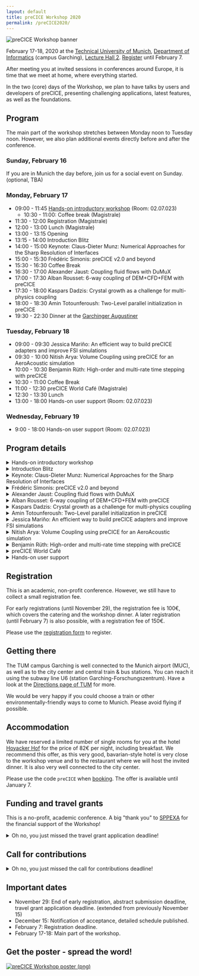 ```yaml
---
layout: default
title: preCICE Workshop 2020
permalink: /preCICE2020/
---
```



<img src="../assets/preCICE2020.svg" alt="preCICE Workshop banner" style="display:block; margin-left:auto; margin-right:auto;">

February 17-18, 2020 at the [Technical University of Munich](https://www.tum.de/nc/en/), [Department of Informatics](http://www.in.tum.de/en/) (campus Garching), [Lecture Hall 2](https://portal.mytum.de/campus/roomfinder/roomfinder_viewmap?mapid=142&roomid=00.04.011@5604). [Register](https://www5.in.tum.de/workshops/precice-workshop/) until February 7.

After meeting you at invited sessions in conferences around Europe,
it is time that we meet at home, where everything started.

In the two (core) days of the Workshop, we plan to have talks by users and developers
of preCICE, presenting challenging applications, latest features, as well as the foundations.

## Program

The main part of the workshop stretches between Monday noon to Tuesday noon. However, we also plan additional events directly before and after the conference.

### Sunday, February 16

If you are in Munich the day before, join us for a social event on Sunday. (optional, TBA)

### Monday, February 17
* 09:00 - 11:45 <a href="#workshop">Hands-on introductory workshop</a> (Room: 02.07.023)
    * 10:30 - 11:00: Coffee break (Magistrale)
* 11:30 - 12:00 Registration (Magistrale)
* 12:00 - 13:00 Lunch (Magistrale)
* 13:00 - 13:15 Opening
* 13:15 - 14:00 Introduction Blitz
* 14:00 - 15:00 Keynote: Claus-Dieter Munz: Numerical Approaches for the Sharp Resolution of Interfaces
* 15:00 - 15:30 Frédéric Simonis: preCICE v2.0 and beyond
* 15:30 - 16:30 Coffee Break
* 16:30 - 17:00 Alexander Jaust: Coupling fluid flows with DuMuX
* 17:00 - 17:30 Alban Rousset: 6-way coupling of DEM+CFD+FEM with preCICE
* 17:30 - 18:00 Kaspars Dadzis: Crystal growth as a challenge for multi-physics coupling
* 18:00 - 18:30 Amin Totounferoush: Two-Level parallel initialization in preCICE
* 19:30 - 22:30 Dinner at the [Garchinger Augustiner](http://garchinger-augustiner.com/)

### Tuesday, February 18
* 09:00 - 09:30 Jessica Mariño: An efficient way to build preCICE adapters and improve FSI simulations
* 09:30 - 10:00 Nitish Arya: Volume Coupling using preCICE for an AeroAcoustic simulation
* 10:00 - 10:30 Benjamin Rüth: High-order and multi-rate time stepping with preCICE
* 10:30 - 11:00 Coffee Break
* 11:00 - 12:30 preCICE World Café (Magistrale)
* 12:30 - 13:30 Lunch
* 13:00 - 18:00 Hands-on user support (Room: 02.07.023)

### Wednesday, February 19

* 9:00 - 18:00 Hands-on user support (Room: 02.07.023)

## Program details

<details class="workshop-event" id="workshop"><summary>Hands-on introductory workshop</summary>
<p>Instructors: <a href="https://www5.in.tum.de/wiki/index.php/Gerasimos_Chourdakis,_M.Sc.">Gerasimos Chourdakis</a>, <a href="https://www5.in.tum.de/wiki/index.php/Dr._rer._nat._Benjamin_Uekermann">Benjamin Uekermann</a><br/>
Affiliation: Technical Univerisy of Munich, Eindhoven University of Technology, preCICE developers.</p>
<p>A hands-on introduction to preCICE, recommended for new users that want to learn how to couple their own codes.</p>
<p>More details will be announced soon.</p>
</details>

<details class="workshop-event" id="intro"><summary>Introduction Blitz</summary>
<p>Introduce yourself in 1 slide and 1 minute per person.</p>
<p>More details will be announced soon.</p>
</details>

<details class="workshop-event" id="keynote"><summary>Keynote: Claus-Dieter Munz: Numerical Approaches for the Sharp Resolution of Interfaces</summary>
<p>Authors: <a href="https://www.iag.uni-stuttgart.de/institut/team/Munz-00008/">Claus-Dieter Munz</a><br/>
Affiliation: University of Stuttgart</p>
<p>The need of heterogeneous coupling often appears in the simulation of complex technical problems. One may differ the problems with regions of different physical behavior, such as e.g. fluid structure interaction, or problems with regions of different mathematical or numerical modelling. The first class of problems is mainly motivated by the physical situation. Different physical processes occur in different parts and interact. The coupling here is usually imposed by an exchange of the boundary values for the different physical models. The other class is motivated by the quest to computational efficiency and consists of problems, in which the occurrence of different sub regions is more or less artificially introduced to save computational effort. An example here is the change of the flow equations to linear wave propagation equations to calculate the noise propagation to the outer field. Problems with use of different grids to handle the complexity of the geometry are as well divided into this group. In this talk, I will show different examples with focus to the sharp interface approximation and the coupling. These include aeroacoustic problems with noise generation and propagation, the zonal approach for turbulent flow, partly based on modelling and highly resolved regions, fluid structure interaction and multiphase flow.</p>
</details>

<details class="workshop-event" id="Simonis"><summary>Frédéric Simonis: preCICE v2.0 and beyond</summary>
<p>Speaker: <a href="https://www5.in.tum.de/wiki/index.php/Fr%C3%A9d%C3%A9ric_Simonis,_M.Sc.">Frédéric Simonis</a><br/>
Affiliation: Technical University of Munich, preCICE developer</p>
<p>More details will be announced soon.</p>
</details>

<details class="workshop-event" id="Jaust"><summary>Alexander Jaust: Coupling fluid flows with DuMuX</summary>
<p>Authors: <a href="https://www.ipvs.uni-stuttgart.de/institute/team/Jaust-00001/">Alexander Jaust</a>, Kilian Weishaupt, Miriam Mehl, Bernd Flemisch<br/>
Affiliation: University of Stuttgart</p>
<p>Many porous media applications involve multiphysics systems that can be separated by a sharp interface, for example coupling porous-media flow and free flow. The solver DuMuX (DUNE for Multi-{Phase, Component, Scale, Physics, ...} [1]) is a C++-based open-source software that is used extensively for solving flow and transport processes in porous media.</p>
<p>This talk will focus on a new preCICE adapter that allows to couple DuMuX with DuMuX or other solvers aiming to be applicable to a wide variety of porous media applications. In the talk we discuss the development, the adapter's current capabilities, and we give a short overview on how to use the adapter, especially in the context of coupling porous-media flow and free flow. We will conclude with the discussion of future plans and possible extensions of the adapter.</p>
<p>[1] https://dumux.org/</p>
</details>

<details class="workshop-event" id="Rousset"><summary>Alban Rousset: 6-way coupling of DEM+CFD+FEM with preCICE</summary>
<p>Authors: Xavier Besseron, <a href="https://wwwen.uni.lu/research/fstc/research_unit_in_engineering_sciences_rues/members/alban_rousset">Alban Rousset</a>, Alice Peyraut, Bernhard Peters<br/>
Affiliation: University of Luxembourg</p>
<p>In this work, we present our preliminary results on the 6-way coupling of 3 numerical solvers: XDEM for the Discrete Element Method (DEM), OpenFOAM for Computation Fluid Dynamics (CFD), and deal.II for Finite Element Method (FEM). We relied on the existing preCICE adapters for OpenFOAM and deal.II and we have implemented a new preCICE adapter for the eXtended Discrete Element Method (XDEM), an innovative DEM software developed at the University of Luxembourg. The XDEM adapter permits coupling of the particulate phase of DEM with CFD and FEM:
- DEM+FEM is a surface coupling that performs the exchange of surface forces and displacement between the particles and a deformable solid;
- DEM+CFD is a volume coupling that performs the exchange of porosity, momentum, drag force and buoyancy between the particles and the fluid.
Put together with the pre-existing CFD+FEM coupling, we obtain a 6-way coupled multi-physics solver for particles, fluid and deformable solids. We have tested and evaluated our multi-physics solver on the tutorial case “Cylinder with a flap” derived from the benchmarking case of Turek and Hron, that we extended to include a particulate phase solved by XDEM.
</p></details>

<details class="workshop-event" id="Dadzis"><summary>Kaspars Dadzis: Crystal growth as a challenge for multi-physics coupling</summary>
<p>Authors: Kaspars Dadzis<br/>
Affiliation: <a href="https://www.ikz-berlin.de/en/">Leibniz Institute for Crystal Growth</a>, Berlin</p>
<p>Many technologically relevant crystalline materials are produced in complex high-temperature processes involving a large variety of physical phenomena such as heat transfer including radiation and phase change, electromagnetism, melt and gas flows, thermal stresses. Numerous specialized or general-purpose simulation tools (e.g., Comsol, OpenFOAM) have been applied to these processes, however, two key issues are still not solved. First, insufficient data for model validation due to limited possibilities of in-situ measurements. Second, incomplete knowledge about coupling effects between various physical phenomena and lack of appropriate models. We are addressing these issues within the framework of a Starting Grant from the European Research Council (ERC). An experimental platform will be developed for in-situ analysis of crystal growth processes of model materials with modern measurement techniques. The obtained data will be used to establish a new level of physical understanding and a new generation of multiphysical models for crystal growth. The present contribution discusses the practical challenges in this project with a focus on multi-physics coupling.</p>
</details>

<details class="workshop-event" id="Totounferoush"><summary>Amin Totounferoush: Two-Level parallel initialization in preCICE</summary>
<p>Authors: <a href="https://www.ipvs.uni-stuttgart.de/institute/team/Totounferoush/">Amin Totounferoush</a><br/>
Affiliation: University of Stuttgart, preCICE developer</p>
<p>More details will be announced soon.</p>
</details>

<details class="workshop-event" id="Marino"><summary>Jessica Mariño: An efficient way to build preCICE adapters and improve FSI simulations</summary>
<p>Authors: <a href="https://www.fnb.tu-darmstadt.de/fachgebiet_fnb/fnb_mitarbeiter/fnb_mitarbeiter_details_130560.en.jsp">Jessica Mariño</a>, Elena Kolb, Michael Schäfer<br/>
Affiliation: Technical University of Darmstadt</p>
<p>Research at FNB focuses on the modeling and simulation of multiphysics phenomena, such as the interaction of multiphase flows with flexible structures and aeroacoustic effects induced by fluid-structure interaction (FSI). For some years, our research in the field of FSI was performed using an implicit partitioned method based on the in-house flow solver FASTEST, the structural solver FEAP, and the quasi-standard coupling interface MpCCI version 3.1.1. The method was intensively tested and optimized. However, the system memory issues with MpCCI 3.1.1 and the lack of information about the coupling process in the black-box MpCCI, motivated the change of the coupling software to preCICE. A first version of the FASTEST adapter, which was based on the old MpCCI implementation, led to limited functionality of preCICE. Our recent efforts, which included rebuilding the preCICE adapter almost from scratch and the change to the CalculiX structural solver, significantly improved the efficiency and accuracy of the coupling framework. The present work intends to share our experience on reusing/rebuilding existing coupling approaches, the accompanying validation processes and adapter maintenance.</p>
</details>

<details class="workshop-event" id="Arya"><summary>Nitish Arya: Volume Coupling using preCICE for an AeroAcoustic simulation</summary>
<p>Authors: <a href="http://home.iitk.ac.in/~ashoke/people.php">Nitish Arya</a><br/>
Affiliation: Indian Institute of Technology</p>
<p>The present study uses preCICE to couple OpenFOAM and nektar++ for an aeroacoustic application. Initially, the mean velocity, density and pressure from a compressible solver in OpenFOAM are transferred to nektar++. These fields are then used as basefields over which the acoustic perturbations are calculated using APESolver in the nektar++ framework. The source terms from OpenFOAM are transferred at each time step. The computational domain in nektar++ is divided into two parts- the first part is the region where the acoustic equations are solved using the source terms from the flow solver and the second part corresponds to the free propagation region without any source terms. The source terms are exchanged within a volume where dominant acoustic sources are present. Large Eddy Simulation (LES) is employed for the flow solver while the acoustic solver uses Acoustic Perturbation Equations employing a Discontinuous Galerkin Method. The simulation is validated against the experimental results for flow over a cubic obstacle kept over a flat plate.</p>
</details>

<details class="workshop-event" id="Rueth"><summary>Benjamin Rüth: High-order and multi-rate time stepping with preCICE</summary>
<p>Authors: <a href="https://www5.in.tum.de/wiki/index.php/Benjamin_R%C3%BCth,_M.Sc._(hons)">Benjamin Rüth</a><br/>
Affiliation: Technical University of Munich, preCICE developer</p>
<p>Many multi-physics applications have solver components that come with their respective scale in time and space. The spatial mapping of preCICE already allows to consequently connect different scales in space, i.e. different mesh resolutions. However, for the time dimension, only a very limited subcycling scheme is implemented to support different scales in time and timestep sizes.</p>
<p>In this talk, we present a coupling scheme that utilizes waveform iteration and interpolates between time steps of each component to reach high order in time. We present a draft for the future implementation in preCICE and give usage examples. Finally, we want to discuss possible effects on the preCICE API and configuration.</p>
</details>

<details class="workshop-event" id="worldcafe"><summary>preCICE World Café</summary>
<p>Speak up! Join our <a href="https://en.wikipedia.org/wiki/World_caf%C3%A9">World Café</a> to discover and give us feedback on various aspects of preCICE.</p>
<p>More details will be announced soon.</p>
</details>

<details class="workshop-event" id="support"><summary>Hands-on user support</summary>
<p>Discourse and Gitter help us a lot everyday, but there is nothing like sitting together and discussing a problem. Join us on Tuesday evening and Wednesday in the room 02.07.023 and show us your own projects and open issues with preCICE.</p>
<p>More details will be announced soon.</p>
</details>

## Registration

This is an academic, non-profit conference. However, we still have to collect a small registration fee.

For early registrations (until November 29), the registration fee is 100€, which covers the catering and the workshop dinner. A later registration (until February 7) is also possible, with a registration fee of 150€.

Please use the [registration form](https://www5.in.tum.de/workshops/precice-workshop/) to register.

## Getting there

The TUM campus Garching is well connected to the Munich airport (MUC), as well as to the city center and central train & bus stations. You can reach it using the subway line U6 (station Garching-Forschungszentrum). Have a look at the [Directions page of TUM](https://www.tum.de/en/about-tum/contact-directions/) for more.

We would be very happy if you could choose a train or other environmentally-friendly ways to come to Munich. Please avoid flying if possible.

## Accommodation

We have reserved a limited number of single rooms for you at the hotel [Hoyacker Hof](https://www.hoyackerhof.de/) for the price of 82€ per night, including breakfast. We recommend this offer, as this very good, bavarian-style hotel is very close to the workshop venue and to the restaurant where we will host the invited dinner. It is also very well connected to the city center.

Please use the code `preCICE` when [booking](https://www.hoyackerhof.de/en/booking/). The offer is available until January 7.

## Funding and travel grants

This is a no-profit, academic conference. A big "thank you" to <a href="http://www.sppexa.de/">SPPEXA</a> for the financial support of the Workshop!

<details><summary>Oh no, you just missed the travel grant application deadline!</summary>
<p>With this support, we are able to provide a small number of travel grants to (PhD) students who would not be able to join otherwise. If this applies to you, please explain your situation in the registration form.</p>
</details>

## Call for contributions

<details><summary>Oh no, you just missed the call for contributions deadline!</summary>
<p>We are aiming for 8-12 contributed talks of 15-25min each, focused more on coupling / preCICE-specific aspects and less on the scientific background of applications. We will notify you about acceptance until December 15.</p>

<p>Please note that this is not a classical scientific conference, but a user and developer meeting. Contributions are very welcome, if they fit the purpose, but not mandatory.</p>

<p>Possible contributions include (non-exclusively):
<ul>
<li>New adapters for community codes</li>
<li>Coupling numerics</li>
<li>Comparison of different mapping, coupling, and communication methods</li>
<li>Coupling boundary conditions</li>
<li>Multi-scale coupling</li>
<li>Building, packaging, testing, documentation and other Research Software Engineering topics</li>
</ul>
</p>

<p>Please use the <a href="https://www5.in.tum.de/workshops/precice-workshop/">registration form</a> if you would like to submit a talk.</p>
</details>

## Important dates

* November 29: End of early registration, abstract submission deadline, travel grant application deadline. (extended from previously November 15)
* December 15: Notification of acceptance, detailed schedule published.
* February 7: Registration deadline.
* February 17-18: Main part of the workshop.

## Get the poster - spread the word!

<a href="../material/flyers/preCICE2020-poster.pdf" title="preCICE Workshop 2020 poster on GitHub"><img src="../material/flyers/preCICE2020-poster.png" alt="preCICE Workshop poster (png)"></a>

